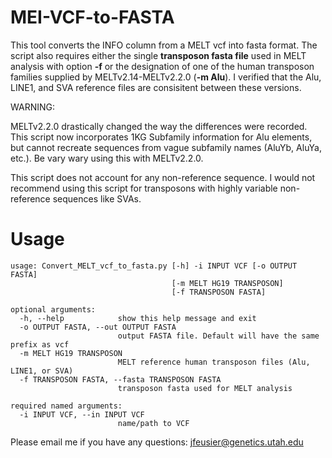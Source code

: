 # MEI-VCF-to-FASTA
This tool converts the INFO column from a MELT vcf into fasta format. The script also requires either the single **transposon fasta file** used in MELT analysis with option **-f** or the designation of one of the human transposon families supplied by MELTv2.14-MELTv2.2.0 (**-m Alu**). I verified that the Alu, LINE1, and SVA reference files are consisitent between these versions.

WARNING:

MELTv2.2.0 drastically changed the way the differences were recorded. This script now incorporates 1KG Subfamily information for Alu elements, but cannot recreate sequences from vague subfamily names (AluYb, AluYa, etc.). Be vary wary using this with MELTv2.2.0.

This script does not account for any non-reference sequence. I would not recommend using this script for transposons with highly variable non-reference sequences like SVAs.

# Usage<br/>
```
usage: Convert_MELT_vcf_to_fasta.py [-h] -i INPUT VCF [-o OUTPUT FASTA]
                                    [-m MELT HG19 TRANSPOSON]
                                    [-f TRANSPOSON FASTA]

optional arguments:
  -h, --help            show this help message and exit
  -o OUTPUT FASTA, --out OUTPUT FASTA
                        output FASTA file. Default will have the same prefix as vcf
  -m MELT HG19 TRANSPOSON
                        MELT reference human transposon files (Alu, LINE1, or SVA)
  -f TRANSPOSON FASTA, --fasta TRANSPOSON FASTA
                        transposon fasta used for MELT analysis

required named arguments:
  -i INPUT VCF, --in INPUT VCF
                        name/path to VCF

```


Please email me if you have any questions: jfeusier@genetics.utah.edu
